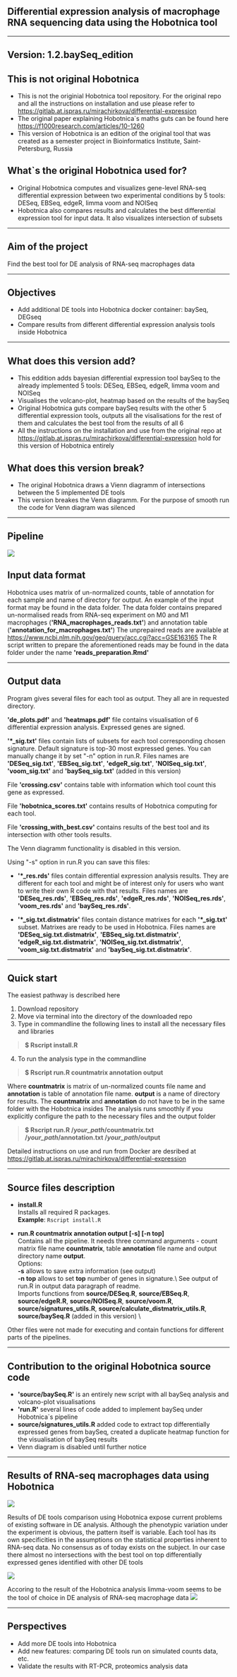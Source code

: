 Differential expression analysis of macrophage RNA sequencing data using the Hobotnica tool
--------------------------------------------------------------------------------------
---------------------------------------------------------------------------------------


Version: 1.2.baySeq_edition
------------

This is not original Hobotnica
-------------------
- This is not the originial Hobotnica tool repository. For the original repo 
and all the instructions on installation and use please refer to 
https://gitlab.at.ispras.ru/mirachirkova/differential-expression 
- The original paper explaining Hobotnica`s maths guts can be found here 
https://f1000research.com/articles/10-1260 
- This version of Hobotnica is an edition of the original tool that was created as a 
semester project in Bioinformatics Institute, Saint-Petersburg, Russia


What`s the original Hobotnica used for?
-------------------
- Original Hobotnica computes and visualizes gene-level RNA-seq differential expression 
between two experimental conditions by 5 tools: DESeq, EBSeq, edgeR, 
limma voom and NOISeq
- Hobotnica also compares results and calculates the best 
differential expression tool for input data. It also visualizes intersection 
of subsets 

----------------------------------------------------------------
Aim of the project
-----------------
Find the best tool for DE analysis of RNA-seq macrophages data

----------------------------------------------------------------
Objectives
-----------------
- Add additional DE tools into Hobotnica docker container: baySeq, DEGseq
- Compare results from different differential expression analysis tools inside Hobotnica
 
----------------------------------------------------------------

What does this version add?
-------------------
- This eddition adds bayesian differential expression tool baySeq to the 
already implemented 5 tools: DESeq, EBSeq, edgeR, limma voom and NOISeq
- Visualises the volcano-plot, heatmap based on the results of the baySeq 
- Original Hobotnica guts compare baySeq results with the other 5 differential 
expression tools, outputs all the visalisations for the rest of them and calculates 
the best tool from the results of all 6 
- All the instructions on the installation and use from the original repo 
at https://gitlab.at.ispras.ru/mirachirkova/differential-expression hold
for this version of Hobotnica entirely

What does this version break?
-------------------
- The original Hobotnica draws a Vienn diagramm of intersections between 
the 5 implemented DE tools 
- This version breakes the Venn diagramm. For the purpose of smooth run 
the code for Venn diagram was silenced 

----------------------------------------------------------------
Pipeline
-----------------

![](https://github.com/tony-zhelonkin/Hobotnica_baySeq_ed/blob/main/Hobotnica_baySeq_ed.png)


Input data format
-----------------
Hobotnica uses matrix of un-normalized counts, table of annotation for 
each sample and name of directory for output. An example of the input 
format may be found in the data folder. The data folder contains 
prepared un-normalised reads from RNA-seq experiment on M0 and M1 macrophages (**'RNA_macrophages_reads.txt'**) 
and annotation table (**'annotation_for_macrophages.txt'**) 
The unprepaired reads are available at 
https://www.ncbi.nlm.nih.gov/geo/query/acc.cgi?acc=GSE163165 
The R script written to prepare the aforementioned reads may be found in the data folder 
under the name **'reads_preparation.Rmd'** 

-----------------------------------------------------------------------------
Output data
-----------
Program gives several files for each tool as output. They all are in 
requested directory.

**'de_plots.pdf'** and **'heatmaps.pdf'** file contains visualisation of 6 differential expression analysis.
Expressed genes are signed.

**'\*_sig.txt'** files contain lists of subsets for each tool corresponding 
chosen signature. Default signature is top-30 most expressed genes. You can manually change it by set "-n" option in run.R. Files 
names are **'DESeq_sig.txt'**, **'EBSeq_sig.txt'**, **'edgeR_sig.txt'**,
**'NOISeq_sig.txt'**, **'voom_sig.txt'** and **'baySeq_sig.txt'** (added in this version) 

File **'crossing.csv'** contains table with information which tool count this gene as expressed.
 
File **'hobotnica_scores.txt'** contains results of Hobotnica computing 
for each tool.

File **'crossing_with_best.csv'** contains results of the best tool and its intersection with other tools results.  

The Venn diagramm functionality is disabled in this version.


Using "-s" option in run.R you can save this files:

- **'\*_res.rds'** files contain differential expression analysis results. They 
are different for each tool and might be of interest only for users who 
want to write their own R code with that results. Files names are 
**'DESeq_res.rds'**, **'EBSeq_res.rds'**, **'edgeR_res.rds'**, 
**'NOISeq_res.rds'**, **'voom_res.rds'** and **'baySeq_res.rds'**.

- **'\*_sig.txt.distmatrix'** files contain distance matrixes for each 
**'\*_sig.txt'** subset. Matrixes are ready to be used in Hobotnica. Files names are 
**'DESeq_sig.txt.distmatrix'**, **'EBSeq_sig.txt.distmatrix'**, 
**'edgeR_sig.txt.distmatrix'**, **'NOISeq_sig.txt.distmatrix'**, 
**'voom_sig.txt.distmatrix'** and **'baySeq_sig.txt.distmatrix'**.


---------------------------------------------------------------------------

Quick start
------------
The easiest pathway is described here 
1. Download repository 
2. Move via terminal into the directory of the downloaded repo 
3. Type in commandline the following lines to install all the necessary files and libraries
> **$ Rscript install.R**
4. To run the analysis type in the commandline
> **$ Rscript run.R countmatrix annotation output** 

Where **countmatrix** is matrix of un-normalized counts file name and 
**annotation** is table of annotation file name. **output** is a name
of directory for results. 
The **countmatrix** and **annotation** do not have to be in the same folder with the Hobotnica insides 
The analysis runs smoothly if you explicitly configure the path to the necessary files and the output folder
> **$ Rscript run.R /*your_path*/countmatrix.txt /*your_path*/annotation.txt /*your_path*/output** 

Detailed instructions on use and run from Docker are desribed at https://gitlab.at.ispras.ru/mirachirkova/differential-expression

-------------------------------------

Source files description
-----------------

- **install.R** \
Installs all required R packages.\
**Example**: 
`Rscript install.R`


- **run.R countmatrix annotation output [-s] [-n top]** \
Contains all the pipeline. It needs three command arguments - count 
matrix file name **countmatrix**, table **annotation** file name and output directory name **output**.\
Options:\
**-s** allows to save extra information (see output)\
**-n top** allows to set **top** number of genes in signature.\ 
See output of run.R in output data paragraph of readme.\
Imports functions from **source/DESeq.R**, **source/EBSeq.R**, 
**source/edgeR.R**, **source/NOISeq.R**, **source/voom.R**, 
**source/signatures_utils.R**, **source/calculate_distmatrix_utils.R**, 
**source/baySeq.R** (added in this version) \

Other files were not made for executing and contain functions for different parts of the pipelines.


----------------------------------------------------------------
Contribution to the original Hobotnica source code
-----------------
- **'source/baySeq.R'** is an entirely new script with all baySeq analysis and volcano-plot visualisations 
- **'run.R'** several lines of code added to implement baySeq under Hobotnica`s pipeline 
- **source/signatures_utils.R** added code to extract top differentially expressed genes from baySeq, 
created a duplicate heatmap function for the visualisation of baySeq results 
- Venn diagram is disabled until further notice

----------------------------------------------------------------

Results of RNA-seq macrophages data using Hobotnica
-----------------
![](https://github.com/tony-zhelonkin/Hobotnica_baySeq_ed/blob/main/hobotnica_mf)

Results of DE tools comparison using Hobotnica expose current problems of existing software in DE analysis. 
Although the phenotypic variation under the experiment is obvious, the pattern itself is variable. 
Each tool has its own specificities in the assumptions on the statistical properties inherent to RNA-seq data. 
No consensus as of today exists on the subject. In our case there almost no intersections with the best tool 
on top differentially expressed genes identified with other DE tools 

![](https://github.com/tony-zhelonkin/Hobotnica_baySeq_ed/blob/main/signature_vis) 

Accoring to the result of the Hobotnica analysis limma-voom seems to be the tool of choice 
in DE analysis of RNA-seq macrophage data
![](https://github.com/tony-zhelonkin/Hobotnica_baySeq_ed/blob/main/h_scores.png) 

----------------------------------------------------------------

Perspectives
----------------
- Add more DE tools into Hobotnica
- Add new features: comparing DE tools run on simulated counts data, etc.
- Validate the results with RT-PCR, proteomics analysis data





